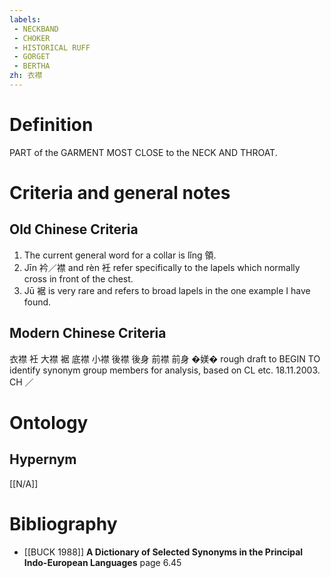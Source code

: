 ```yaml
---
labels: 
 - NECKBAND
 - CHOKER
 - HISTORICAL RUFF
 - GORGET
 - BERTHA
zh: 衣襟
---
```


# Definition
PART of the GARMENT MOST CLOSE to the NECK AND THROAT.
# Criteria and general notes
## Old Chinese Criteria
1. The current general word for a collar is lǐng 領.
2. Jīn 衿／襟 and rèn 衽 refer specifically to the lapels which normally cross in front of the chest.
3. Jū 裾 is very rare and refers to broad lapels in the one example I have found.
## Modern Chinese Criteria
衣襟
衽
大襟
裾
底襟
小襟
後襟
後身
前襟
前身
�媄�
rough draft to BEGIN TO identify synonym group members for analysis, based on CL etc. 18.11.2003. CH ／
# Ontology

## Hypernym
[[N/A]]
# Bibliography
- [[BUCK 1988]]
**A Dictionary of Selected Synonyms in the Principal Indo-European Languages** page 6.45
